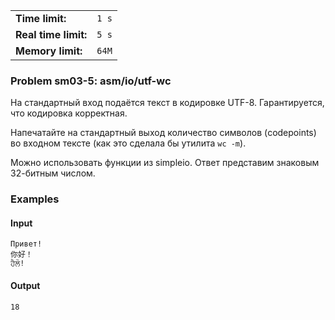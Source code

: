 |                      |       |
|----------------------|-------|
| **Time limit:**      | `1 s` |
| **Real time limit:** | `5 s` |
| **Memory limit:**    | `64M` |


### Problem sm03-5: asm/io/utf-wc

На стандартный вход подаётся текст в кодировке UTF-8. Гарантируется, что кодировка корректная.

Напечатайте на стандартный выход количество символов (codepoints) во входном тексте (как это сделала
бы утилита `wc -m`).

Можно использовать функции из simpleio. Ответ представим знаковым 32-битным числом.

### Examples

#### Input

    
    
    Привет!
    你好！
    ਹੈਲੋ!

#### Output

    
    
    18

